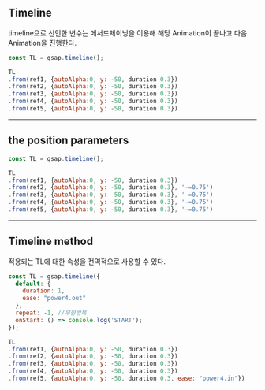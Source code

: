 ## Timeline

timeline으로 선언한 변수는 메서드체이닝을 이용해 해당 Animation이 끝나고 다음 Animation을 진행한다.

```js
const TL = gsap.timeline();

TL
.from(ref1, {autoAlpha:0, y: -50, duration 0.3})
.from(ref2, {autoAlpha:0, y: -50, duration 0.3})
.from(ref3, {autoAlpha:0, y: -50, duration 0.3})
.from(ref4, {autoAlpha:0, y: -50, duration 0.3})
.from(ref5, {autoAlpha:0, y: -50, duration 0.3})
```

---

## the position parameters

```js
const TL = gsap.timeline();

TL
.from(ref1, {autoAlpha:0, y: -50, duration 0.3})
.from(ref2, {autoAlpha:0, y: -50, duration 0.3}, '-=0.75')
.from(ref3, {autoAlpha:0, y: -50, duration 0.3}, '-=0.75')
.from(ref4, {autoAlpha:0, y: -50, duration 0.3}, '-=0.75')
.from(ref5, {autoAlpha:0, y: -50, duration 0.3}, '-=0.75')

```

---

## Timeline method

적용되는 TL에 대한 속성을 전역적으로 사용할 수 있다.

```js
const TL = gsap.timeline({
  default: {
    duration: 1,
    ease: "power4.out"
  },
  repeat: -1, //무한반복
  onStart: () => console.log('START');
});

TL
.from(ref1, {autoAlpha:0, y: -50, duration 0.3})
.from(ref2, {autoAlpha:0, y: -50, duration 0.3})
.from(ref3, {autoAlpha:0, y: -50, duration 0.3})
.from(ref4, {autoAlpha:0, y: -50, duration 0.3})
.from(ref5, {autoAlpha:0, y: -50, duration 0.3, ease: "power4.in"})


```
